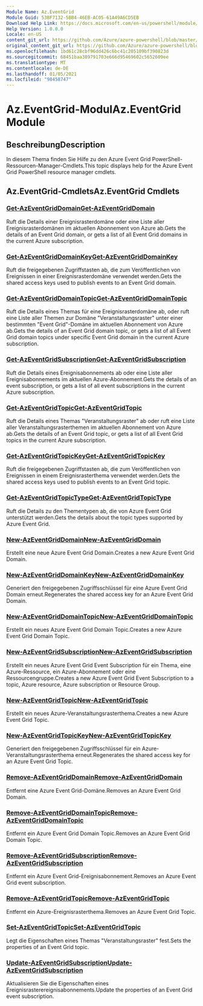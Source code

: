 ```yaml
---
Module Name: Az.EventGrid
Module Guid: 53BF7132-5BB4-46EB-AC05-61A49A6CD5EB
Download Help Link: https://docs.microsoft.com/en-us/powershell/module/az.eventgrid
Help Version: 1.0.0.0
Locale: en-US
content_git_url: https://github.com/Azure/azure-powershell/blob/master/src/EventGrid/EventGrid/help/Az.EventGrid.md
original_content_git_url: https://github.com/Azure/azure-powershell/blob/master/src/EventGrid/EventGrid/help/Az.EventGrid.md
ms.openlocfilehash: 1bd61c28cbf96dd426c6bc41c205109bf390823d
ms.sourcegitcommit: 68451baa389791703e666d95469602c5652609ee
ms.translationtype: MT
ms.contentlocale: de-DE
ms.lasthandoff: 01/05/2021
ms.locfileid: "98458747"
---
```

# <span data-ttu-id="fa48c-101">Az.EventGrid-Modul</span><span class="sxs-lookup"><span data-stu-id="fa48c-101">Az.EventGrid Module</span></span>
## <span data-ttu-id="fa48c-102">Beschreibung</span><span class="sxs-lookup"><span data-stu-id="fa48c-102">Description</span></span>
<span data-ttu-id="fa48c-103">In diesem Thema finden Sie Hilfe zu den Azure Event Grid PowerShell-Ressourcen-Manager-Cmdlets.</span><span class="sxs-lookup"><span data-stu-id="fa48c-103">This topic displays help for the Azure Event Grid PowerShell resource manager cmdlets.</span></span>

## <span data-ttu-id="fa48c-104">Az.EventGrid-Cmdlets</span><span class="sxs-lookup"><span data-stu-id="fa48c-104">Az.EventGrid Cmdlets</span></span>
### [<span data-ttu-id="fa48c-105">Get-AzEventGridDomain</span><span class="sxs-lookup"><span data-stu-id="fa48c-105">Get-AzEventGridDomain</span></span>](Get-AzEventGridDomain.md)
<span data-ttu-id="fa48c-106">Ruft die Details einer Ereignisrasterdomäne oder eine Liste aller Ereignisrasterdomänen im aktuellen Abonnement von Azure ab.</span><span class="sxs-lookup"><span data-stu-id="fa48c-106">Gets the details of an Event Grid domain, or gets a list of all Event Grid domains in the current Azure subscription.</span></span>

### [<span data-ttu-id="fa48c-107">Get-AzEventGridDomainKey</span><span class="sxs-lookup"><span data-stu-id="fa48c-107">Get-AzEventGridDomainKey</span></span>](Get-AzEventGridDomainKey.md)
<span data-ttu-id="fa48c-108">Ruft die freigegebenen Zugriffstasten ab, die zum Veröffentlichen von Ereignissen in einer Ereignisrasterdomäne verwendet werden.</span><span class="sxs-lookup"><span data-stu-id="fa48c-108">Gets the shared access keys used to publish events to an Event Grid domain.</span></span>

### [<span data-ttu-id="fa48c-109">Get-AzEventGridDomainTopic</span><span class="sxs-lookup"><span data-stu-id="fa48c-109">Get-AzEventGridDomainTopic</span></span>](Get-AzEventGridDomainTopic.md)
<span data-ttu-id="fa48c-110">Ruft die Details eines Themas für eine Ereignisrasterdomäne ab, oder ruft eine Liste aller Themen zur Domäne "Veranstaltungsraster" unter einer bestimmten "Event Grid"-Domäne im aktuellen Abonnement von Azure ab.</span><span class="sxs-lookup"><span data-stu-id="fa48c-110">Gets the details of an Event Grid domain topic, or gets a list of all Event Grid domain topics under specific Event Grid domain in the current Azure subscription.</span></span>

### [<span data-ttu-id="fa48c-111">Get-AzEventGridSubscription</span><span class="sxs-lookup"><span data-stu-id="fa48c-111">Get-AzEventGridSubscription</span></span>](Get-AzEventGridSubscription.md)
<span data-ttu-id="fa48c-112">Ruft die Details eines Ereignisabonnements ab oder eine Liste aller Ereignisabonnements im aktuellen Azure-Abonnement.</span><span class="sxs-lookup"><span data-stu-id="fa48c-112">Gets the details of an event subscription, or gets a list of all event subscriptions in the current Azure subscription.</span></span>

### [<span data-ttu-id="fa48c-113">Get-AzEventGridTopic</span><span class="sxs-lookup"><span data-stu-id="fa48c-113">Get-AzEventGridTopic</span></span>](Get-AzEventGridTopic.md)
<span data-ttu-id="fa48c-114">Ruft die Details eines Themas "Veranstaltungsraster" ab oder ruft eine Liste aller Veranstaltungsrasterthemen im aktuellen Abonnement von Azure ab.</span><span class="sxs-lookup"><span data-stu-id="fa48c-114">Gets the details of an Event Grid topic, or gets a list of all Event Grid topics in the current Azure subscription.</span></span>

### [<span data-ttu-id="fa48c-115">Get-AzEventGridTopicKey</span><span class="sxs-lookup"><span data-stu-id="fa48c-115">Get-AzEventGridTopicKey</span></span>](Get-AzEventGridTopicKey.md)
<span data-ttu-id="fa48c-116">Ruft die freigegebenen Zugriffstasten ab, die zum Veröffentlichen von Ereignissen in einem Ereignisrasterthema verwendet werden.</span><span class="sxs-lookup"><span data-stu-id="fa48c-116">Gets the shared access keys used to publish events to an Event Grid topic.</span></span>

### [<span data-ttu-id="fa48c-117">Get-AzEventGridTopicType</span><span class="sxs-lookup"><span data-stu-id="fa48c-117">Get-AzEventGridTopicType</span></span>](Get-AzEventGridTopicType.md)
<span data-ttu-id="fa48c-118">Ruft die Details zu den Thementypen ab, die von Azure Event Grid unterstützt werden.</span><span class="sxs-lookup"><span data-stu-id="fa48c-118">Gets the details about the topic types supported by Azure Event Grid.</span></span>

### [<span data-ttu-id="fa48c-119">New-AzEventGridDomain</span><span class="sxs-lookup"><span data-stu-id="fa48c-119">New-AzEventGridDomain</span></span>](New-AzEventGridDomain.md)
<span data-ttu-id="fa48c-120">Erstellt eine neue Azure Event Grid Domain.</span><span class="sxs-lookup"><span data-stu-id="fa48c-120">Creates a new Azure Event Grid Domain.</span></span>

### [<span data-ttu-id="fa48c-121">New-AzEventGridDomainKey</span><span class="sxs-lookup"><span data-stu-id="fa48c-121">New-AzEventGridDomainKey</span></span>](New-AzEventGridDomainKey.md)
<span data-ttu-id="fa48c-122">Generiert den freigegebenen Zugriffsschlüssel für eine Azure Event Grid Domain erneut.</span><span class="sxs-lookup"><span data-stu-id="fa48c-122">Regenerates the shared access key for an Azure Event Grid Domain.</span></span>

### [<span data-ttu-id="fa48c-123">New-AzEventGridDomainTopic</span><span class="sxs-lookup"><span data-stu-id="fa48c-123">New-AzEventGridDomainTopic</span></span>](New-AzEventGridDomainTopic.md)
<span data-ttu-id="fa48c-124">Erstellt ein neues Azure Event Grid Domain Topic.</span><span class="sxs-lookup"><span data-stu-id="fa48c-124">Creates a new Azure Event Grid Domain Topic.</span></span>

### [<span data-ttu-id="fa48c-125">New-AzEventGridSubscription</span><span class="sxs-lookup"><span data-stu-id="fa48c-125">New-AzEventGridSubscription</span></span>](New-AzEventGridSubscription.md)
<span data-ttu-id="fa48c-126">Erstellt ein neues Azure Event Grid Event Subscription für ein Thema, eine Azure-Ressource, ein Azure-Abonnement oder eine Ressourcengruppe.</span><span class="sxs-lookup"><span data-stu-id="fa48c-126">Creates a new Azure Event Grid Event Subscription to a topic, Azure resource, Azure subscription or Resource Group.</span></span>

### [<span data-ttu-id="fa48c-127">New-AzEventGridTopic</span><span class="sxs-lookup"><span data-stu-id="fa48c-127">New-AzEventGridTopic</span></span>](New-AzEventGridTopic.md)
<span data-ttu-id="fa48c-128">Erstellt ein neues Azure-Veranstaltungsrasterthema.</span><span class="sxs-lookup"><span data-stu-id="fa48c-128">Creates a new Azure Event Grid Topic.</span></span>

### [<span data-ttu-id="fa48c-129">New-AzEventGridTopicKey</span><span class="sxs-lookup"><span data-stu-id="fa48c-129">New-AzEventGridTopicKey</span></span>](New-AzEventGridTopicKey.md)
<span data-ttu-id="fa48c-130">Generiert den freigegebenen Zugriffsschlüssel für ein Azure-Veranstaltungsrasterthema erneut.</span><span class="sxs-lookup"><span data-stu-id="fa48c-130">Regenerates the shared access key for an Azure Event Grid Topic.</span></span>

### [<span data-ttu-id="fa48c-131">Remove-AzEventGridDomain</span><span class="sxs-lookup"><span data-stu-id="fa48c-131">Remove-AzEventGridDomain</span></span>](Remove-AzEventGridDomain.md)
<span data-ttu-id="fa48c-132">Entfernt eine Azure Event Grid-Domäne.</span><span class="sxs-lookup"><span data-stu-id="fa48c-132">Removes an Azure Event Grid Domain.</span></span>

### [<span data-ttu-id="fa48c-133">Remove-AzEventGridDomainTopic</span><span class="sxs-lookup"><span data-stu-id="fa48c-133">Remove-AzEventGridDomainTopic</span></span>](Remove-AzEventGridDomainTopic.md)
<span data-ttu-id="fa48c-134">Entfernt ein Azure Event Grid Domain Topic.</span><span class="sxs-lookup"><span data-stu-id="fa48c-134">Removes an Azure Event Grid Domain Topic.</span></span>

### [<span data-ttu-id="fa48c-135">Remove-AzEventGridSubscription</span><span class="sxs-lookup"><span data-stu-id="fa48c-135">Remove-AzEventGridSubscription</span></span>](Remove-AzEventGridSubscription.md)
<span data-ttu-id="fa48c-136">Entfernt ein Azure Event Grid-Ereignisabonnement.</span><span class="sxs-lookup"><span data-stu-id="fa48c-136">Removes an Azure Event Grid event subscription.</span></span>

### [<span data-ttu-id="fa48c-137">Remove-AzEventGridTopic</span><span class="sxs-lookup"><span data-stu-id="fa48c-137">Remove-AzEventGridTopic</span></span>](Remove-AzEventGridTopic.md)
<span data-ttu-id="fa48c-138">Entfernt ein Azure-Ereignisrasterthema.</span><span class="sxs-lookup"><span data-stu-id="fa48c-138">Removes an Azure Event Grid Topic.</span></span>

### [<span data-ttu-id="fa48c-139">Set-AzEventGridTopic</span><span class="sxs-lookup"><span data-stu-id="fa48c-139">Set-AzEventGridTopic</span></span>](Set-AzEventGridTopic.md)
<span data-ttu-id="fa48c-140">Legt die Eigenschaften eines Themas "Veranstaltungsraster" fest.</span><span class="sxs-lookup"><span data-stu-id="fa48c-140">Sets the properties of an Event Grid topic.</span></span>

### [<span data-ttu-id="fa48c-141">Update-AzEventGridSubscription</span><span class="sxs-lookup"><span data-stu-id="fa48c-141">Update-AzEventGridSubscription</span></span>](Update-AzEventGridSubscription.md)
<span data-ttu-id="fa48c-142">Aktualisieren Sie die Eigenschaften eines Ereignisrasterereignisabonnements.</span><span class="sxs-lookup"><span data-stu-id="fa48c-142">Update the properties of an Event Grid event subscription.</span></span>

